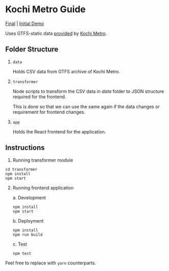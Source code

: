 # Kochi Metro Guide

[Final]() | [Initial Demo](https://codesandbox.io/s/kochi-metro-workshop-app-oqrmi)

Uses GTFS-static data [provided](https://kochimetro.org/open-data/) by [Kochi Metro](https://kochimetro.org).

## Folder Structure

1. `data`

   Holds CSV data from GTFS archive of Kochi Metro.

2. `transformer`

   Node scripts to transform the CSV data in _data_ folder to JSON structure required for the frontend.

   This is done so that we can use the same again if the data changes or requirement for frontend changes.

3. `app`

   Holds the React frontend for the application.

## Instructions

1. Running transformer module

```
cd transformer
npm install
npm start
```

2. Running frontend application

   a. Development

   ```
   npm install
   npm start
   ```

   b. Deployment

   ```
   npm install
   npm run build
   ```

   c. Test

   ```
   npm test
   ```

Feel free to replace with `yarn` counterparts.

